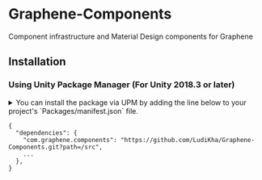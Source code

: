# Graphene-Components
Component infrastructure and Material Design components for Graphene


## Installation
### Using Unity Package Manager (For Unity 2018.3 or later)

<details>
  <summary>You can install the package via UPM by adding the line below to your project's `Packages/manifest.json` file.</summary>

&nbsp;

  >You can find this file by opening your project's *Packages* folder in a file browser, it is not displayed in the editor.

</details>

```
{
  "dependencies": {
    "com.graphene.components": "https://github.com/LudiKha/Graphene-Components.git?path=/src",
    ...
  },
}
```
